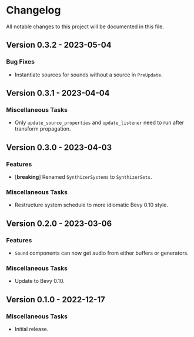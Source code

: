 # Changelog

All notable changes to this project will be documented in this file.

## Version 0.3.2 - 2023-05-04

### Bug Fixes

- Instantiate sources for sounds without a source in `PreUpdate`.

## Version 0.3.1 - 2023-04-04

### Miscellaneous Tasks

- Only `update_source_properties` and `update_listener` need to run after transform propagation.

## Version 0.3.0 - 2023-04-03

### Features

- [**breaking**] Renamed `SynthizerSystems` to `SynthizerSets`.

### Miscellaneous Tasks

- Restructure system schedule to more idiomatic Bevy 0.10 style.

## Version 0.2.0 - 2023-03-06

### Features

- `Sound` components can now get audio from either buffers or generators.

### Miscellaneous Tasks

- Update to Bevy 0.10.

## Version 0.1.0 - 2022-12-17

### Miscellaneous Tasks

- Initial release.

<!-- generated by git-cliff -->
